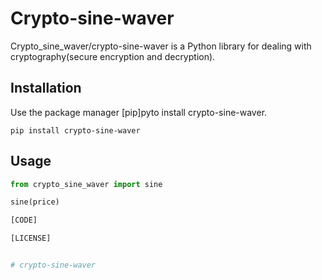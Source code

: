 # Crypto-sine-waver

Crypto_sine_waver/crypto-sine-waver is a Python library for dealing with cryptography(secure encryption and decryption).

## Installation

Use the package manager [pip]pyto install crypto-sine-waver.

```
pip install crypto-sine-waver
```

## Usage

```python
from crypto_sine_waver import sine

sine(price)

[CODE]

[LICENSE]


# crypto-sine-waver
